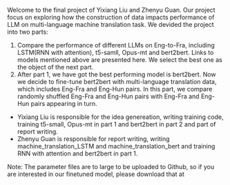 Welcome to the final project of Yixiang Liu and Zhenyu Guan. Our project focus on exploring how the construction of data impacts performance of LLM on
multi-language machine translation task. We devided the project into two parts: 
1. Compare the performance of different LLMs on Eng-to-Fra, including LSTM(RNN with attention), t5-samll, Opus-mt and bert2bert. Links to models mentioned
above are presented here. We select the best one as the object of the next part.
2. After part 1, we have got the best performing model is bert2bert. Now we decide to fine-tune bert2bert with multi-language translation data, which includes
Eng-Fra and Eng-Hun pairs. In this part, we compare randomly shuffled Eng-Fra and Eng-Hun pairs with Eng-Fra and Eng-Hun pairs appearing in turn.

+ Yixiang Liu is responsible for the idea genereation, writing training code, training t5-small, Opus-mt in part 1 and bert2bert in part 2 and part of report writing.
+ Zhenyu Guan is responsible for report writing, writing machine_translation_LSTM and machine_translation_bert and training RNN with attention and bert2bert in part 1.

Note: The parameter files are to large to be uploaded to Github, so if you are interested in our finetuned model, please download that at 
